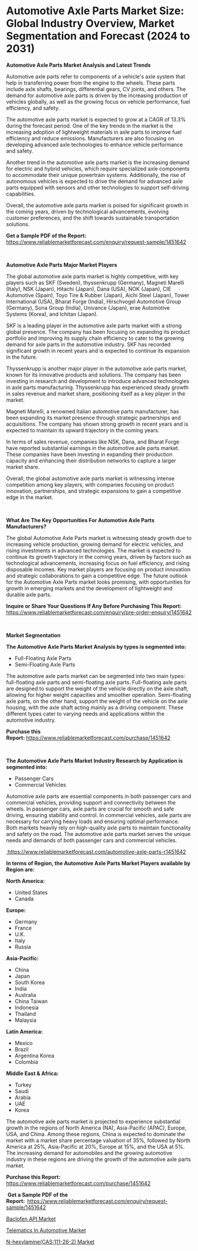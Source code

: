 <p><h1>Automotive Axle Parts Market Size: Global Industry Overview, Market Segmentation and Forecast (2024 to 2031)</h1></p><p><strong>Automotive Axle Parts Market Analysis and Latest Trends</strong></p>
<p><p>Automotive axle parts refer to components of a vehicle's axle system that help in transferring power from the engine to the wheels. These parts include axle shafts, bearings, differential gears, CV joints, and others. The demand for automotive axle parts is driven by the increasing production of vehicles globally, as well as the growing focus on vehicle performance, fuel efficiency, and safety.</p><p>The automotive axle parts market is expected to grow at a CAGR of 13.3% during the forecast period. One of the key trends in the market is the increasing adoption of lightweight materials in axle parts to improve fuel efficiency and reduce emissions. Manufacturers are also focusing on developing advanced axle technologies to enhance vehicle performance and safety.</p><p>Another trend in the automotive axle parts market is the increasing demand for electric and hybrid vehicles, which require specialized axle components to accommodate their unique powertrain systems. Additionally, the rise of autonomous vehicles is expected to drive the demand for advanced axle parts equipped with sensors and other technologies to support self-driving capabilities.</p><p>Overall, the automotive axle parts market is poised for significant growth in the coming years, driven by technological advancements, evolving customer preferences, and the shift towards sustainable transportation solutions.</p></p>
<p><strong>Get a Sample PDF of the Report:&nbsp;</strong> <a href="https://www.reliablemarketforecast.com/enquiry/request-sample/1451642">https://www.reliablemarketforecast.com/enquiry/request-sample/1451642</a></p>
<p>&nbsp;</p>
<p><strong>Automotive Axle Parts Major Market Players</strong></p>
<p><p>The global automotive axle parts market is highly competitive, with key players such as SKF (Sweden), thyssenkrupp (Germany), Magneti Marelli (Italy), NSK (Japan), Hitachi (Japan), Dana (USA), NOK (Japan), CIE Automotive (Spain), Toyo Tire & Rubber (Japan), Aichi Steel (Japan), Tower International (USA), Bharat Forge (India), Hirschvogel Automotive Group (Germany), Sona Group (India), Univance (Japan), erae Automotive Systems (Korea), and Ichitan (Japan).</p><p>SKF is a leading player in the automotive axle parts market with a strong global presence. The company has been focusing on expanding its product portfolio and improving its supply chain efficiency to cater to the growing demand for axle parts in the automotive industry. SKF has recorded significant growth in recent years and is expected to continue its expansion in the future.</p><p>Thyssenkrupp is another major player in the automotive axle parts market, known for its innovative products and solutions. The company has been investing in research and development to introduce advanced technologies in axle parts manufacturing. Thyssenkrupp has experienced steady growth in sales revenue and market share, positioning itself as a key player in the market.</p><p>Magneti Marelli, a renowned Italian automotive parts manufacturer, has been expanding its market presence through strategic partnerships and acquisitions. The company has shown strong growth in recent years and is expected to maintain its upward trajectory in the coming years.</p><p>In terms of sales revenue, companies like NSK, Dana, and Bharat Forge have reported substantial earnings in the automotive axle parts market. These companies have been investing in expanding their production capacity and enhancing their distribution networks to capture a larger market share.</p><p>Overall, the global automotive axle parts market is witnessing intense competition among key players, with companies focusing on product innovation, partnerships, and strategic expansions to gain a competitive edge in the market.</p></p>
<p>&nbsp;</p>
<p><strong>What Are The Key Opportunities For Automotive Axle Parts Manufacturers?</strong></p>
<p><p>The global Automotive Axle Parts market is witnessing steady growth due to increasing vehicle production, growing demand for electric vehicles, and rising investments in advanced technologies. The market is expected to continue its growth trajectory in the coming years, driven by factors such as technological advancements, increasing focus on fuel efficiency, and rising disposable incomes. Key market players are focusing on product innovation and strategic collaborations to gain a competitive edge. The future outlook for the Automotive Axle Parts market looks promising, with opportunities for growth in emerging markets and the development of lightweight and durable axle parts.</p></p>
<p><strong>Inquire or Share Your Questions If Any Before Purchasing This Report:</strong> <a href="https://www.reliablemarketforecast.com/enquiry/pre-order-enquiry/1451642">https://www.reliablemarketforecast.com/enquiry/pre-order-enquiry/1451642</a></p>
<p>&nbsp;</p>
<p><strong>Market Segmentation</strong></p>
<p><strong>The Automotive Axle Parts Market Analysis by types is segmented into:</strong></p>
<p><ul><li>Full-Floating Axle Parts</li><li>Semi-Floating Axle Parts</li></ul></p>
<p><p>The automotive axle parts market can be segmented into two main types: full-floating axle parts and semi-floating axle parts. Full-floating axle parts are designed to support the weight of the vehicle directly on the axle shaft, allowing for higher weight capacities and smoother operation. Semi-floating axle parts, on the other hand, support the weight of the vehicle on the axle housing, with the axle shaft acting mainly as a driving component. These different types cater to varying needs and applications within the automotive industry.</p></p>
<p><strong>Purchase this Report:&nbsp;</strong><a href="https://www.reliablemarketforecast.com/purchase/1451642">https://www.reliablemarketforecast.com/purchase/1451642</a></p>
<p>&nbsp;</p>
<p><strong>The Automotive Axle Parts Market Industry Research by Application is segmented into:</strong></p>
<p><ul><li>Passenger Cars</li><li>Commercial Vehicles</li></ul></p>
<p><p>Automotive axle parts are essential components in both passenger cars and commercial vehicles, providing support and connectivity between the wheels. In passenger cars, axle parts are crucial for smooth and safe driving, ensuring stability and control. In commercial vehicles, axle parts are necessary for carrying heavy loads and ensuring optimal performance. Both markets heavily rely on high-quality axle parts to maintain functionality and safety on the road. The automotive axle parts market serves the unique needs and demands of both passenger cars and commercial vehicles.</p></p>
<p><a href="https://www.reliablemarketforecast.com/automotive-axle-parts-r1451642">&nbsp;https://www.reliablemarketforecast.com/automotive-axle-parts-r1451642</a></p>
<p><strong>In terms of Region, the Automotive Axle Parts Market Players available by Region are:</strong></p>
<p>
    <p> <strong> North America: </strong>
        <ul>
            <li>United States</li>
            <li>Canada</li>
        </ul>
        </p> 
    <p> <strong> Europe: </strong>
        <ul>
            <li>Germany</li>
            <li>France</li>
            <li>U.K.</li>
            <li>Italy</li>
            <li>Russia</li>
        </ul>
        </p> 
    <p> <strong> Asia-Pacific: </strong>
        <ul>
            <li>China</li>
            <li>Japan</li>
            <li>South Korea</li>
            <li>India</li>
            <li>Australia</li>
            <li>China Taiwan</li>
            <li>Indonesia</li>
            <li>Thailand</li>
            <li>Malaysia</li>
        </ul>
        </p> 
    <p> <strong> Latin America: </strong>
        <ul>
            <li>Mexico</li>
            <li>Brazil</li>
            <li>Argentina Korea</li>
            <li>Colombia</li>
        </ul>
        </p> 
    <p> <strong> Middle East & Africa: </strong>
        <ul>
            <li>Turkey</li>
            <li>Saudi</li>
            <li>Arabia</li>
            <li>UAE</li>
            <li>Korea</li>
        </ul>
    </p>
    </p>
<p><p>The automotive axle parts market is projected to experience substantial growth in the regions of North America (NA), Asia-Pacific (APAC), Europe, USA, and China. Among these regions, China is expected to dominate the market with a market share percentage valuation of 35%, followed by North America at 25%, Asia-Pacific at 20%, Europe at 15%, and the USA at 5%. The increasing demand for automobiles and the growing automotive industry in these regions are driving the growth of the automotive axle parts market.</p></p>
<p><strong>Purchase this Report: </strong><a href="https://www.reliablemarketforecast.com/purchase/1451642">https://www.reliablemarketforecast.com/purchase/1451642</a></p>
<p>&nbsp;<strong>Get a Sample PDF of the Report:&nbsp;&nbsp;</strong><a href="https://www.reliablemarketforecast.com/enquiry/request-sample/1451642">https://www.reliablemarketforecast.com/enquiry/request-sample/1451642</a></p>
<p><strong></strong></p>
<p><p><a href="https://medium.com/@amandaexton567/baclofen-api-market-size-share-analysis-growth-trends-forecasts-2024-2031-0ac11a2e4ede">Baclofen API Market</a></p><p><a href="https://view.publitas.com/reportprime-1/telematics-in-automotive-market-global-market-insights-and-sales-trends-2024-to-2031/">Telematics In Automotive Market</a></p><p><a href="https://medium.com/@bradleyills65767/n-hexylamine-cas-111-26-2-market-analysis-report-global-insights-by-region-type-0-98-0-99-others-b522cb65ab36">N-hexylamine(CAS:111-26-2) Market</a></p></p>